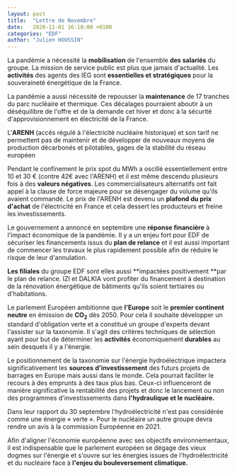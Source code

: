 ```yaml
---
layout: post
title:  "Lettre de Novembre"
date:   2020-11-01 16:18:00 +0100
categories: "EDF"
author: "Julien HOUSSIN"
---
```


La pandémie a nécessité la **mobilisation** de l'ensemble **des salariés** du groupe. La mission de service public est plus que jamais d'actualité. Les **activités** des agents des IEG sont **essentielles et stratégiques** pour la souveraineté énergétique de la France.

La pandémie a aussi nécessité de repousser la **maintenance** de 17 tranches du parc nucléaire et thermique. Ces décalages pourraient aboutir à un déséquilibre de l'offre et de la demande cet hiver et donc à la sécurité d'approvisionnement en électricité de la France.  

L'**ARENH** (accès régulé à l'électricité nucléaire historique) et son tarif ne permettent pas de maintenir et de développer de nouveaux moyens de production décarbonés et pilotables, gages de la stabilité du réseau européen

Pendant le confinement le prix spot du MWh a oscillé essentiellement entre 10 et 30 € (contre 42€ avec l'ARENH) et il est même descendu plusieurs fois à des **valeurs négatives**. Les commercialisateurs alternatifs ont fait appel à la clause de force majeure pour se désengager du volume qu'ils avaient commandé. Le prix de l'ARENH est devenu un **plafond du prix d'achat** de l'électricité en France et cela dessert les producteurs et freine les investissements.

Le gouvernement a annoncé en septembre une **réponse financière** à l'impact économique de la pandémie. Il y a un enjeu fort pour EDF de sécuriser les financements issus du **plan de relance** et il est aussi important de commencer les travaux le plus rapidement possible afin de réduire le risque de leur d'annulation.

**Les filiales** du groupe EDF sont elles aussi **impactées positivement **par le plan de relance. IZI et DALKIA vont profiter du financement à destination de la rénovation énergétique de bâtiments qu'ils soient tertiaires ou d'habitations.

Le parlement Européen ambitionne que **l'Europe** soit le **premier continent neutre** en émission de **CO<sub>2</sub>** dès 2050. Pour cela il souhaite développer un standard d'obligation verte et a constitué un groupe d'experts devant l'assister sur la taxonomie. Il s'agit des critères techniques de sélection ayant pour but de déterminer les **activités** économiquement **durables** au sein desquels il y a l'énergie.

Le positionnement de la taxonomie sur l'énergie hydroélectrique impactera significativement les **sources**  **d'investissement** des futurs projets de barrages en Europe mais aussi dans le monde. Cela pourrait faciliter le recours à des emprunts à des taux plus bas. Ceux-ci influenceront de manière significative la rentabilité des projets et donc le lancement ou non des programmes d'investissements dans **l'hydraulique et le nucléaire.**

Dans leur rapport du 30 septembre l'hydroélectricité n'est pas considérée comme une énergie « verte ». Pour le nucléaire un autre groupe devra rendre un avis à la commission Européenne en 2021.

Afin d'aligner l'économie européenne avec ses objectifs environnementaux, il est indispensable que le parlement européen se dégage des vieux dogmes sur l'énergie et s'ouvre sur les énergies issues de l'hydroélectricité et du nucléaire face à **l'enjeu du bouleversement climatique.**